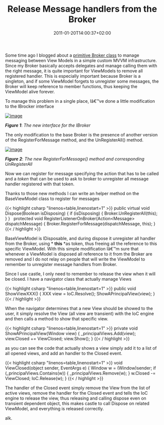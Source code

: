 ﻿---
title: "Release Message handlers from the Broker"
description: ""
date: 2011-01-20T14:00:37+02:00
draft: false
tags: [WPF]
categories: [WPF]
---
Some time ago I blogged about a [primitive Broker class](http://www.codewrecks.com/blog/index.php/2010/07/26/primitive-broker-class/) to manage messaging between View Models in a simple custom MVVM infrastructure. Since my Broker basically accepts delegates and manage calling them with the right message, it is quite important for ViewModels to remove all registered handler. This is especially important because Broker is a singleton, and if some ViewModel forgets to unregister some messages, the Broker will keep reference to member functions, thus keeping the ViewModel alive forever.

To manage this problem in a single place, Iâ€™ve done a little modification to the IBrocker interface

[![image](https://www.codewrecks.com/blog/wp-content/uploads/2011/01/image_thumb9.png "image")](https://www.codewrecks.com/blog/wp-content/uploads/2011/01/image9.png)

 ***Figure 1***: *The new interface for the IBroker*

The only modification to the base Broker is the presence of another version of the RegisterForMessage method, and the UnRegisterAll() method.

[![image](https://www.codewrecks.com/blog/wp-content/uploads/2011/01/image_thumb10.png "image")](https://www.codewrecks.com/blog/wp-content/uploads/2011/01/image10.png)

 ***Figure 2***: *The new RegisterForMessage() method and corresponding UnRegisterAll*

Now we can register for message specifying the action that has to be called and a *token* that can be used to ask to broker to unregister all message handler registered with that token.

Thanks to those new methods I can write an helper method on the BaseViewModel class to register for messages

{{< highlight csharp "linenos=table,linenostart=1" >}}
public virtual void Dispose(Boolean isDisposing)
{
if (isDisposing)
{
Broker.UnRegisterAll(this);
}
}
 
protected void RegisterListenerOnBroker<T>(Action<Message<T>> dispatchMessage)
{
Broker.RegisterForMessage(dispatchMessage, this);
}
{{< / highlight >}}

BaseViewModel is IDisposable, and during dispose it unregister all handler from the Broker, using * **this** *as token, thus freeing all the reference to this specific ViewModel. With this simple modification Iâ€™m sure that whenever a ViewModel is disposed all reference to it from the Broker are removed and I do not relay on people that will write the ViewModel to remember to unregister message handlers from Broker.

Since I use castle, I only need to remember to release the view when it will be closed. I have a navigator class that actually manage Views

{{< highlight csharp "linenos=table,linenostart=1" >}}
public void ShowViewXXX()
{
XXX view = IoC.Resolve<XXX>();
ShowAPrincipalView(view);
}
{{< / highlight >}}

When the navigator determines that a new View should be showed to the user, it simply resolve the View (all view are transient) with the IoC engine and then calls a method to show that specific view.

{{< highlight csharp "linenos=table,linenostart=1" >}}
private void ShowAPrincipalView(Window view)
{
_principalViews.Add(view);
view.Closed += ViewClosed;
view.Show();
}
{{< / highlight >}}

as you can see the code that actually shows a view simply add it to a list of all opened views, and add an handler to the Closed event.

{{< highlight csharp "linenos=table,linenostart=1" >}}
void ViewClosed(object sender, EventArgs e)
{
Window w = (Window)sender;
if (_principalViews.Contains(w))
{
_principalViews.Remove(w);
}
w.Closed -= ViewClosed;
IoC.Release(w);
}
{{< / highlight >}}

The handler of the Closed event simply remove the View from the list of active views, remove the handler for the Closed event and tells the IoC engine to release the view, thus releasing and calling dispose even on transient dependent object, this makes castle to call Dispose on related ViewModel, and everything is released correctly.

alk.
